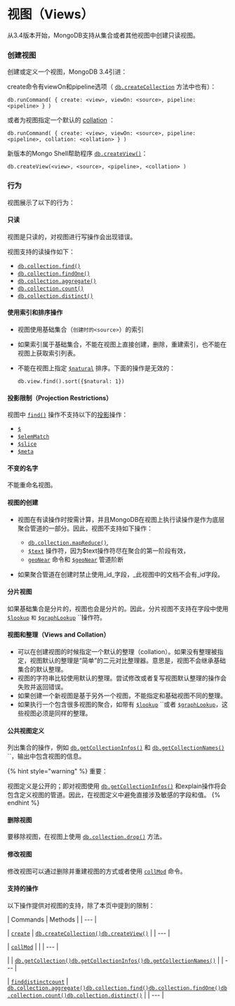 # 视图（Views）

从3.4版本开始，MongoDB支持从集合或者其他视图中创建只读视图。

### 创建视图

创建或定义一个视图，MongoDB 3.4引进：

create命令有viewOn和pipeline选项（ [`db.createCollection`](https://docs.mongodb.com/manual/reference/method/db.createCollection/#db.createCollection) 方法中也有）：

```text
db.runCommand( { create: <view>, viewOn: <source>, pipeline: <pipeline> } )
```

或者为视图指定一个默认的 [collation](https://docs.mongodb.com/manual/release-notes/3.4/#relnotes-collation) ：

```text
db.runCommand( { create: <view>, viewOn: <source>, pipeline: <pipeline>, collation: <collation> } )
```

新版本的Mongo Shell帮助程序 [`db.createView()`](https://docs.mongodb.com/manual/reference/method/db.createView/#db.createView)：

```text
db.createView(<view>, <source>, <pipeline>, <collation> )
```

### 行为

视图展示了以下的行为：

#### 只读

视图是只读的，对视图进行写操作会出现错误。

视图支持的读操作如下：

* [`db.collection.find()`](https://docs.mongodb.com/manual/reference/method/db.collection.find/#db.collection.find)
* [`db.collection.findOne()`](https://docs.mongodb.com/manual/reference/method/db.collection.findOne/#db.collection.findOne)
* [`db.collection.aggregate()`](https://docs.mongodb.com/manual/reference/method/db.collection.aggregate/#db.collection.aggregate)
* [`db.collection.count()`](https://docs.mongodb.com/manual/reference/method/db.collection.count/#db.collection.count)
* [`db.collection.distinct()`](https://docs.mongodb.com/manual/reference/method/db.collection.distinct/#db.collection.distinct)

#### 使用索引和排序操作

* 视图使用基础集合（`创建时的<source>`）的索引
* 如果索引属于基础集合，不能在视图上直接创建，删除，重建索引，也不能在视图上获取索引列表。
* 不能在视图上指定 [`$natural`](https://docs.mongodb.com/manual/reference/operator/meta/natural/#metaOp._S_natural) 排序。下面的操作是无效的：

  ```text
  db.view.find().sort({$natural: 1})
  ```

#### 投影限制（Projection Restrictions）

视图中 [`find()`](https://docs.mongodb.com/manual/reference/method/db.collection.find/#db.collection.find) 操作不支持以下的[投影](https://docs.mongodb.com/manual/reference/operator/projection/)操作：

* [`$`](https://docs.mongodb.com/manual/reference/operator/projection/positional/#proj._S_)
* [`$elemMatch`](https://docs.mongodb.com/manual/reference/operator/projection/elemMatch/#proj._S_elemMatch)
* [`$slice`](https://docs.mongodb.com/manual/reference/operator/projection/slice/#proj._S_slice)
* [`$meta`](https://docs.mongodb.com/manual/reference/operator/projection/meta/#proj._S_meta)

#### 不变的名字

不能重命名视图。

#### 视图的创建

* 视图在有读操作时按需计算，并且MongoDB在视图上执行读操作是作为底层聚合管道的一部分。因此，视图不支持如下操作：

  * [`db.collection.mapReduce()`](https://docs.mongodb.com/manual/reference/method/db.collection.mapReduce/#db.collection.mapReduce),
  *  [`$text`](https://docs.mongodb.com/manual/reference/operator/query/text/#op._S_text) 操作符，因为$text操作符尽在聚合的第一阶段有效，
  *  [`geoNear`](https://docs.mongodb.com/manual/reference/command/geoNear/#dbcmd.geoNear) 命令和 [`$geoNear`](https://docs.mongodb.com/manual/reference/operator/aggregation/geoNear/#pipe._S_geoNear) 管道阶断

* 如果聚合管道在创建时禁止使用\_id_字段，_此视图中的文档不会有\_id字段。

#### 分片视图

如果基础集合是分片的，视图也会是分片的。因此，分片视图不支持在字段中使用  [`$lookup`](https://docs.mongodb.com/manual/reference/operator/aggregation/lookup/#pipe._S_lookup) `和` [`$graphLookup`](https://docs.mongodb.com/manual/reference/operator/aggregation/graphLookup/#pipe._S_graphLookup) ``操作符。

#### 视图和整理（Views and Collation）

* 可以在创建视图的时候指定一个默认的整理（collation）。如果没有整理被指定，视图默认的整理是“简单”的二元对比整理器。意思是，视图不会继承基础集合的默认整理。
* 视图的字符串比较使用默认的整理。尝试修改或者复写视图默认整理的操作会失败并返回错误。
* 如果创建一个新视图是基于另外一个视图，不能指定和基础视图不同的整理。
* 如果执行一个包含很多视图的聚合，如带有 [`$lookup`](https://docs.mongodb.com/manual/reference/operator/aggregation/lookup/#pipe._S_lookup) ``或者  [`$graphLookup`](https://docs.mongodb.com/manual/reference/operator/aggregation/graphLookup/#pipe._S_graphLookup)，这些视图必须是同样的整理。

#### 公共视图定义

列出集合的操作，例如 [`db.getCollectionInfos()`](https://docs.mongodb.com/manual/reference/method/db.getCollectionInfos/#db.getCollectionInfos)  和  [`db.getCollectionNames()`](https://docs.mongodb.com/manual/reference/method/db.getCollectionNames/#db.getCollectionNames) ``，输出中包含视图的信息。

{% hint style="warning" %}
重要：

视图定义是公开的；即对视图使用 [`db.getCollectionInfos()`](https://docs.mongodb.com/manual/reference/method/db.getCollectionInfos/#db.getCollectionInfos) 和explain操作将会包含定义视图的管道。因此，在视图定义中避免直接涉及敏感的字段和值。
{% endhint %}

#### 删除视图

要移除视图，在视图上使用 [`db.collection.drop()`](https://docs.mongodb.com/manual/reference/method/db.collection.drop/#db.collection.drop)  方法。

#### 修改视图

修改视图可以通过删除并重建视图的方式或者使用 [`collMod`](https://docs.mongodb.com/manual/reference/command/collMod/#dbcmd.collMod)  命令。

#### 支持的操作

以下操作提供对视图的支持，除了本页中提到的限制：



| Commands | Methods |
| --- |


| [`create`](https://docs.mongodb.com/manual/reference/command/create/#dbcmd.create) | [`db.createCollection()`](https://docs.mongodb.com/manual/reference/method/db.createCollection/#db.createCollection)[`db.createView()`](https://docs.mongodb.com/manual/reference/method/db.createView/#db.createView) |
| --- |


| [`collMod`](https://docs.mongodb.com/manual/reference/command/collMod/#dbcmd.collMod) |   |
| --- |


|   | [`db.getCollection()`](https://docs.mongodb.com/manual/reference/method/db.getCollection/#db.getCollection)[`db.getCollectionInfos()`](https://docs.mongodb.com/manual/reference/method/db.getCollectionInfos/#db.getCollectionInfos)[`db.getCollectionNames()`](https://docs.mongodb.com/manual/reference/method/db.getCollectionNames/#db.getCollectionNames) |
| --- |


| [`find`](https://docs.mongodb.com/manual/reference/command/find/#dbcmd.find)[`distinct`](https://docs.mongodb.com/manual/reference/command/distinct/#dbcmd.distinct)[`count`](https://docs.mongodb.com/manual/reference/command/count/#dbcmd.count) | [`db.collection.aggregate()`](https://docs.mongodb.com/manual/reference/method/db.collection.aggregate/#db.collection.aggregate)[`db.collection.find()`](https://docs.mongodb.com/manual/reference/method/db.collection.find/#db.collection.find)[`db.collection.findOne()`](https://docs.mongodb.com/manual/reference/method/db.collection.findOne/#db.collection.findOne)[`db.collection.count()`](https://docs.mongodb.com/manual/reference/method/db.collection.count/#db.collection.count)[`db.collection.distinct()`](https://docs.mongodb.com/manual/reference/method/db.collection.distinct/#db.collection.distinct) |
| --- |




